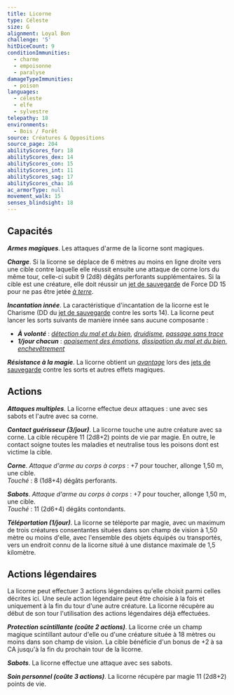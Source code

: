 ```yaml
---
title: Licorne
type: Céleste
size: G
alignment: Loyal Bon
challenge: '5'
hitDiceCount: 9
conditionImmunities:
  - charme
  - empoisonne
  - paralyse
damageTypeImmunities:
  - poison
languages:
  - céleste
  - elfe
  - sylvestre
telepathy: 18
environments:
  - Bois / Forêt
source: Créatures & Oppositions
source_page: 204
abilityScores_for: 18
abilityScores_dex: 14
abilityScores_con: 15
abilityScores_int: 11
abilityScores_sag: 17
abilityScores_cha: 16
ac_armorType: null
movement_walk: 15
senses_blindsight: 18
---
```

## Capacités
_**Armes magiques**_. Les attaques d'arme de la licorne sont magiques.

_**Charge**_. Si la licorne se déplace de 6 mètres au moins en ligne droite vers une cible contre laquelle elle réussit ensuite une attaque de corne lors du même tour, celle-ci subit 9 (2d8) dégâts perforants supplémentaires. Si la cible est une créature, elle doit réussir un [jet de sauvegarde](/utiliser-les-caracteristiques/#jets-de-sauvegarde) de Force DD 15 pour ne pas être jetée [_à terre_](/gerer-la-sante-du-personnage/#a-terre).

_**Incantation innée**_. La caractéristique d'incantation de la licorne est le Charisme (DD du [jet de sauvegarde](/utiliser-les-caracteristiques/#jets-de-sauvegarde) contre les sorts 14). La licorne peut lancer les sorts suivants de manière innée sans aucune composante :
* _**À volonté**_ : [_détection du mal et du bien_](/grimoire/detection-du-mal-et-du-bien/), [_druidisme_](/grimoire/druidisme/), [_passage sans trace_](/grimoire/passage-sans-trace/)
* _**1/jour chacun**_ : [_apaisement des émotions_](/grimoire/apaisement-des-emotions/), [_dissipation du mal et du bien_](/grimoire/dissipation-du-mal-et-du-bien/), [_enchevêtrement_](/grimoire/enchevetrement/)

_**Résistance à la magie**_. La licorne obtient un [_avantage_](/utiliser-les-caracteristiques/#avantage-et-desavantage) lors des [jets de sauvegarde](/utiliser-les-caracteristiques/#jets-de-sauvegarde) contre les sorts et autres effets magiques.

## Actions
_**Attaques multiples**_. La licorne effectue deux attaques : une avec ses sabots et l'autre avec sa corne.

_**Contact guérisseur (3/jour)**_. La licorne touche une autre créature avec sa corne. La cible récupère 11 (2d8+2) points de vie par magie. En outre, le contact soigne toutes les maladies et neutralise tous les poisons dont est victime la cible.

_**Corne**_. _Attaque d'arme au corps à corps_ : +7 pour toucher, allonge 1,50 m, une cible.  
_Touché_ : 8 (1d8+4) dégâts perforants.

_**Sabots**_. _Attaque d'arme au corps à corps_ : +7 pour toucher, allonge 1,50 m, une cible.   
_Touché_ : 11 (2d6+4) dégâts contondants.

_**Téléportation (1/jour)**_. La licorne se téléporte par magie, avec un maximum de trois créatures consentantes situées dans son champ de vision à 1,50 mètre ou moins d'elle, avec l'ensemble des objets équipés ou transportés, vers un endroit connu de la licorne situé à une distance maximale de 1,5 kilomètre.

## Actions légendaires
La licorne peut effectuer 3 actions légendaires qu'elle choisit parmi celles décrites ici. Une seule action légendaire peut être choisie à la fois et uniquement à la fin du tour d'une autre créature. La licorne récupère au début de son tour l'utilisation des actions légendaires déjà effectuées.

_**Protection scintillante (coûte 2 actions)**_. La licorne crée un champ magique scintillant autour d'elle ou d'une créature située à 18 mètres ou moins dans son champ de vision. La cible bénéficie d'un bonus de +2 à sa CA jusqu'à la fin du prochain tour de la licorne.

_**Sabots**_. La licorne effectue une attaque avec ses sabots.

_**Soin personnel (coûte 3 actions)**_. La licorne récupère par magie 11 (2d8+2) points de vie.
